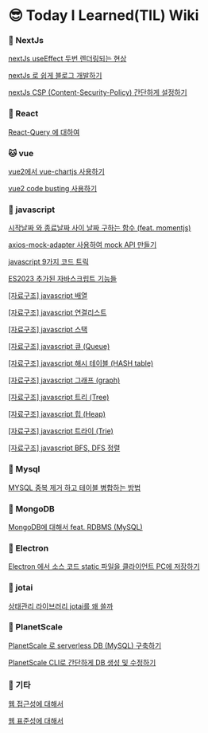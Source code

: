 # :sunglasses: Today I Learned(TIL) Wiki

### :eagle: NextJs

[nextJs useEffect 두번 렌더링되는 현상](https://github.com/youngme92/FrontEnd_Growing/issues/11)

[nextJs 로 쉽게 블로그 개발하기](https://github.com/youngme92/FrontEnd_Growing/issues/12)

[nextJs CSP (Content-Security-Policy) 간단하게 설정하기](https://github.com/youngme92/FrontEnd_Growing/issues/13)

### :dog: React
[React-Query 에 대하여](https://github.com/youngme92/FrontEnd_Growing/issues/10)

### :cat:  vue
[vue2에서 vue-chartjs 사용하기](https://github.com/youngme92/FrontEnd_Growing/issues/1)

[vue2 code busting 사용하기](https://github.com/youngme92/FrontEnd_Growing/issues/7)

### :wolf: javascript
[시작날짜 와 종료날짜 사이 날짜 구하는 함수 (feat. momentjs)](https://github.com/youngme92/FrontEnd_Growing/issues/2)

[axios-mock-adapter 사용하여 mock API 만들기](https://github.com/youngme92/FrontEnd_Growing/issues/3)

[javascript 9가지 코드 트릭](https://github.com/youngme92/FrontEnd_Growing/issues/5)

[ES2023 추가된 자바스크립트 기능들](https://github.com/youngme92/FrontEnd_Growing/issues/27)

[[자료구조] javascript 배열](https://github.com/youngme92/FrontEnd_Growing/issues/16)

[[자료구조] javascript 연결리스트](https://github.com/youngme92/FrontEnd_Growing/issues/17)

[[자료구조] javascript 스택](https://github.com/youngme92/FrontEnd_Growing/issues/18)

[[자료구조] javascript 큐 (Queue)](https://github.com/youngme92/FrontEnd_Growing/issues/19)

[[자료구조] javascript 해시 테이블 (HASH table)](https://github.com/youngme92/FrontEnd_Growing/issues/20)

[[자료구조] javascript 그래프 (graph)](https://github.com/youngme92/FrontEnd_Growing/issues/21)

[[자료구조] javascript 트리 (Tree)](https://github.com/youngme92/FrontEnd_Growing/issues/22)

[[자료구조] javascript 힙 (Heap)](https://github.com/youngme92/FrontEnd_Growing/issues/25)

[[자료구조] javascript 트라이 (Trie)](https://github.com/youngme92/FrontEnd_Growing/issues/26)

[[자료구조] javascript BFS, DFS 정렬](https://github.com/youngme92/FrontEnd_Growing/issues/28)

### :bear: Mysql
[MYSQL 중복 제거 하고 테이블 병합하는 방법](https://github.com/youngme92/FrontEnd_Growing/issues/4)

### :horse: MongoDB
[MongoDB에 대해서 feat. RDBMS (MySQL)](https://github.com/youngme92/FrontEnd_Growing/issues/8)

### :chicken: Electron
[Electron 에서 소스 코드 static 파일을 클라이언트 PC에 저장하기](https://github.com/youngme92/FrontEnd_Growing/issues/6)

### :camel: jotai
[상태관리 라이브러리 jotai를 왜 쓸까](https://github.com/youngme92/FrontEnd_Growing/issues/9)

### :flamingo: PlanetScale
[PlanetScale 로 serverless DB (MySQL) 구축하기](https://github.com/youngme92/FrontEnd_Growing/issues/14)

[PlanetScale CLI로 간단하게 DB 생성 및 수정하기](https://github.com/youngme92/FrontEnd_Growing/issues/15)

### 🎸 기타
[웹 접근성에 대해서](https://github.com/youngme92/FrontEnd_Growing/issues/23)

[웹 표준성에 대해서](https://github.com/youngme92/FrontEnd_Growing/issues/24)
